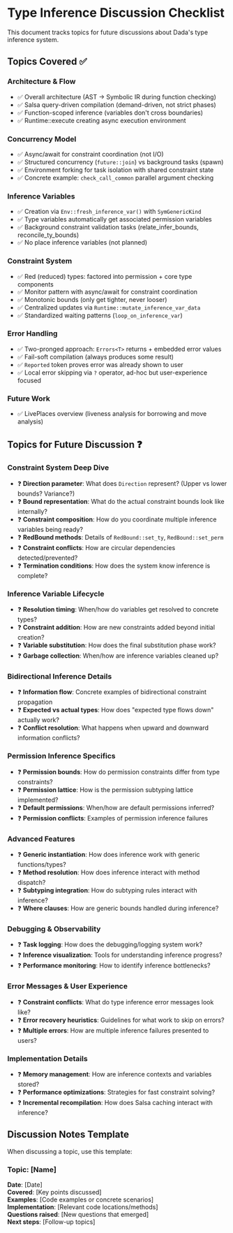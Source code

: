 # Type Inference Discussion Checklist

This document tracks topics for future discussions about Dada's type inference system.

## Topics Covered ✅

### Architecture & Flow
- ✅ Overall architecture (AST → Symbolic IR during function checking)
- ✅ Salsa query-driven compilation (demand-driven, not strict phases)  
- ✅ Function-scoped inference (variables don't cross boundaries)
- ✅ Runtime::execute creating async execution environment

### Concurrency Model
- ✅ Async/await for constraint coordination (not I/O)
- ✅ Structured concurrency (`future::join`) vs background tasks (spawn)  
- ✅ Environment forking for task isolation with shared constraint state
- ✅ Concrete example: `check_call_common` parallel argument checking

### Inference Variables  
- ✅ Creation via `Env::fresh_inference_var()` with `SymGenericKind`
- ✅ Type variables automatically get associated permission variables
- ✅ Background constraint validation tasks (relate_infer_bounds, reconcile_ty_bounds)
- ✅ No place inference variables (not planned)

### Constraint System
- ✅ Red (reduced) types: factored into permission + core type components
- ✅ Monitor pattern with async/await for constraint coordination
- ✅ Monotonic bounds (only get tighter, never looser)
- ✅ Centralized updates via `Runtime::mutate_inference_var_data`
- ✅ Standardized waiting patterns (`loop_on_inference_var`)

### Error Handling
- ✅ Two-pronged approach: `Errors<T>` returns + embedded error values
- ✅ Fail-soft compilation (always produces some result)
- ✅ `Reported` token proves error was already shown to user
- ✅ Local error skipping via `?` operator, ad-hoc but user-experience focused

### Future Work
- ✅ LivePlaces overview (liveness analysis for borrowing and move analysis)

## Topics for Future Discussion ❓

### Constraint System Deep Dive
- ❓ **Direction parameter**: What does `Direction` represent? (Upper vs lower bounds? Variance?)
- ❓ **Bound representation**: What do the actual constraint bounds look like internally?
- ❓ **Constraint composition**: How do you coordinate multiple inference variables being ready?
- ❓ **RedBound methods**: Details of `RedBound::set_ty`, `RedBound::set_perm` 
- ❓ **Constraint conflicts**: How are circular dependencies detected/prevented?
- ❓ **Termination conditions**: How does the system know inference is complete?

### Inference Variable Lifecycle
- ❓ **Resolution timing**: When/how do variables get resolved to concrete types?
- ❓ **Constraint addition**: How are new constraints added beyond initial creation?
- ❓ **Variable substitution**: How does the final substitution phase work?
- ❓ **Garbage collection**: When/how are inference variables cleaned up?

### Bidirectional Inference Details
- ❓ **Information flow**: Concrete examples of bidirectional constraint propagation
- ❓ **Expected vs actual types**: How does "expected type flows down" actually work?
- ❓ **Conflict resolution**: What happens when upward and downward information conflicts?

### Permission Inference Specifics  
- ❓ **Permission bounds**: How do permission constraints differ from type constraints?
- ❓ **Permission lattice**: How is the permission subtyping lattice implemented?
- ❓ **Default permissions**: When/how are default permissions inferred?
- ❓ **Permission conflicts**: Examples of permission inference failures

### Advanced Features
- ❓ **Generic instantiation**: How does inference work with generic functions/types?
- ❓ **Method resolution**: How does inference interact with method dispatch?
- ❓ **Subtyping integration**: How do subtyping rules interact with inference?
- ❓ **Where clauses**: How are generic bounds handled during inference?

### Debugging & Observability
- ❓ **Task logging**: How does the debugging/logging system work?
- ❓ **Inference visualization**: Tools for understanding inference progress?
- ❓ **Performance monitoring**: How to identify inference bottlenecks?

### Error Messages & User Experience
- ❓ **Constraint conflicts**: What do type inference error messages look like?
- ❓ **Error recovery heuristics**: Guidelines for what work to skip on errors?
- ❓ **Multiple errors**: How are multiple inference failures presented to users?

### Implementation Details
- ❓ **Memory management**: How are inference contexts and variables stored?
- ❓ **Performance optimizations**: Strategies for fast constraint solving?
- ❓ **Incremental recompilation**: How does Salsa caching interact with inference?

## Discussion Notes Template

When discussing a topic, use this template:

### Topic: [Name]
**Date**: [Date]  
**Covered**: [Key points discussed]  
**Examples**: [Code examples or concrete scenarios]  
**Implementation**: [Relevant code locations/methods]  
**Questions raised**: [New questions that emerged]  
**Next steps**: [Follow-up topics]